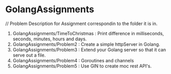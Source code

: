 # GolangAssignments
// Problem Description for Assignment correspondin to the folder it is in.

1. GolangAssignments/TimeToChristmas : Print difference in milliseconds, seconds, minutes, hours and days.
2. GolangAssignments/Problem2 : Create a simple httpServer in Golang.
3. GolangAssignments/Problem3 : Extend your Golang server so that it can serve out a file.
4. GolangAssignments/Problem4 : Goroutines and channels
5. GolangAssignments/Problem5 : Use GIN to create moc rest API's.
